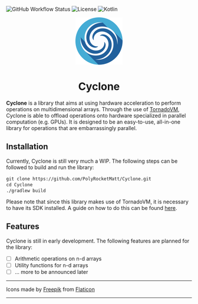 ![GitHub Workflow Status](https://img.shields.io/github/actions/workflow/status/PolyRocketMatt/vectorize/deployment.yml?color=68AD63&style=for-the-badge)
![License](https://img.shields.io/badge/License-MIT-%2368AD63?style=for-the-badge)
![Kotlin](https://img.shields.io/badge/Java-21-%233e7fa8?logo=java&style=for-the-badge)

<p align="center">
    <picture>
        <source srcset="img/cyclone-logo-512.png" media="(prefers-color-scheme: dark)">
        <source srcset="img/cyclone-logo-512.png" media="(prefers-color-scheme: light)">
        <img width="128" height="128" src="img/cyclone-logo-512.png" />
    </picture>
</p>

<h1 align="center">Cyclone</h1>

**Cyclone** is a library that aims at using hardware acceleration to perform operations on multidimensional
arrays. Through the use of [TornadoVM](https://www.tornadovm.org/), Cyclone is able to offload operations
onto hardware specialized in parallel computation (e.g. GPUs). It is designed to be an easy-to-use, all-in-one
library for operations that are embarrassingly parallel.

## Installation

Currently, Cyclone is still very much a WIP. The following steps can be followed to build and run the
library:

```shell
git clone https://github.com/PolyRocketMatt/Cyclone.git
cd Cyclone
./gradlew build
```

Please note that since this library makes use of TornadoVM, it is necessary to have its SDK installed.
A guide on how to do this can be found [here](https://tornadovm.readthedocs.io/en/latest/installation.html).

## Features

Cyclone is still in early development. The following features are planned for the library:

- [ ] Arithmetic operations on n-d arrays
- [ ] Utility functions for n-d arrays
- [ ] ... more to be announced later

---
Icons made by [Freepik](https://www.freepik.com) from [Flaticon](https://www.flaticon.com/)

---